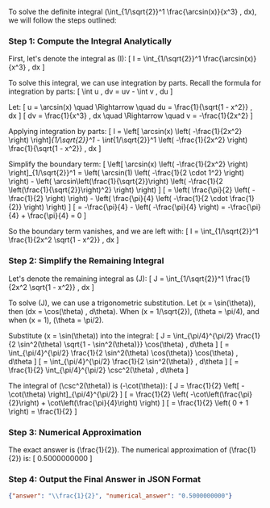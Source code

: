 To solve the definite integral \(\int_{1/\sqrt{2}}^1 \frac{\arcsin(x)}{x^3} \, dx\), we will follow the steps outlined:

### Step 1: Compute the Integral Analytically

First, let's denote the integral as \(I\):
\[ I = \int_{1/\sqrt{2}}^1 \frac{\arcsin(x)}{x^3} \, dx \]

To solve this integral, we can use integration by parts. Recall the formula for integration by parts:
\[ \int u \, dv = uv - \int v \, du \]

Let:
\[ u = \arcsin(x) \quad \Rightarrow \quad du = \frac{1}{\sqrt{1 - x^2}} \, dx \]
\[ dv = \frac{1}{x^3} \, dx \quad \Rightarrow \quad v = -\frac{1}{2x^2} \]

Applying integration by parts:
\[ I = \left[ \arcsin(x) \left( -\frac{1}{2x^2} \right) \right]_{1/\sqrt{2}}^1 - \int_{1/\sqrt{2}}^1 \left( -\frac{1}{2x^2} \right) \frac{1}{\sqrt{1 - x^2}} \, dx \]

Simplify the boundary term:
\[ \left[ \arcsin(x) \left( -\frac{1}{2x^2} \right) \right]_{1/\sqrt{2}}^1 = \left( \arcsin(1) \left( -\frac{1}{2 \cdot 1^2} \right) \right) - \left( \arcsin\left(\frac{1}{\sqrt{2}}\right) \left( -\frac{1}{2 \left(\frac{1}{\sqrt{2}}\right)^2} \right) \right) \]
\[ = \left( \frac{\pi}{2} \left( -\frac{1}{2} \right) \right) - \left( \frac{\pi}{4} \left( -\frac{1}{2 \cdot \frac{1}{2}} \right) \right) \]
\[ = -\frac{\pi}{4} - \left( -\frac{\pi}{4} \right) = -\frac{\pi}{4} + \frac{\pi}{4} = 0 \]

So the boundary term vanishes, and we are left with:
\[ I = \int_{1/\sqrt{2}}^1 \frac{1}{2x^2 \sqrt{1 - x^2}} \, dx \]

### Step 2: Simplify the Remaining Integral

Let's denote the remaining integral as \(J\):
\[ J = \int_{1/\sqrt{2}}^1 \frac{1}{2x^2 \sqrt{1 - x^2}} \, dx \]

To solve \(J\), we can use a trigonometric substitution. Let \(x = \sin(\theta)\), then \(dx = \cos(\theta) \, d\theta\). When \(x = 1/\sqrt{2}\), \(\theta = \pi/4\), and when \(x = 1\), \(\theta = \pi/2\).

Substitute \(x = \sin(\theta)\) into the integral:
\[ J = \int_{\pi/4}^{\pi/2} \frac{1}{2 \sin^2(\theta) \sqrt{1 - \sin^2(\theta)}} \cos(\theta) \, d\theta \]
\[ = \int_{\pi/4}^{\pi/2} \frac{1}{2 \sin^2(\theta) \cos(\theta)} \cos(\theta) \, d\theta \]
\[ = \int_{\pi/4}^{\pi/2} \frac{1}{2 \sin^2(\theta)} \, d\theta \]
\[ = \frac{1}{2} \int_{\pi/4}^{\pi/2} \csc^2(\theta) \, d\theta \]

The integral of \(\csc^2(\theta)\) is \(-\cot(\theta)\):
\[ J = \frac{1}{2} \left[ -\cot(\theta) \right]_{\pi/4}^{\pi/2} \]
\[ = \frac{1}{2} \left( -\cot\left(\frac{\pi}{2}\right) + \cot\left(\frac{\pi}{4}\right) \right) \]
\[ = \frac{1}{2} \left( 0 + 1 \right) = \frac{1}{2} \]

### Step 3: Numerical Approximation

The exact answer is \(\frac{1}{2}\). The numerical approximation of \(\frac{1}{2}\) is:
\[ 0.5000000000 \]

### Step 4: Output the Final Answer in JSON Format

```json
{"answer": "\\frac{1}{2}", "numerical_answer": "0.5000000000"}
```
